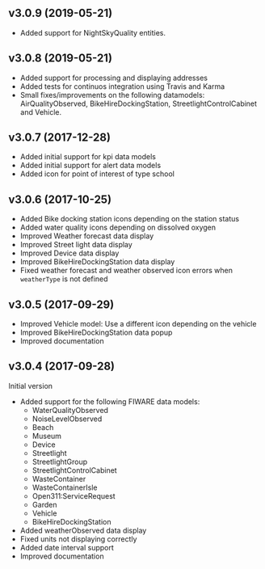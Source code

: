 ## v3.0.9 (2019-05-21)

- Added support for NightSkyQuality entities.

## v3.0.8 (2019-05-21)

- Added support for processing and displaying addresses
- Added tests for continuos integration using Travis and Karma
- Small fixes/improvements on the following datamodels: AirQualityObserved,
    BikeHireDockingStation, StreetlightControlCabinet and Vehicle.

## v3.0.7 (2017-12-28)

* Added initial support for kpi data models
* Added initial support for alert data models
* Added icon for point of interest of type school

## v3.0.6 (2017-10-25)

* Added Bike docking station icons depending on the station status
* Added water quality icons depending on dissolved oxygen
* Improved Weather forecast data display
* Improved Street light data display
* Improved Device data display
* Improved BikeHireDockingStation data display
* Fixed weather forecast and weather observed icon errors when `weatherType` is not defined


## v3.0.5 (2017-09-29)

* Improved Vehicle model: Use a different icon depending on the vehicle
* Improved BikeHireDockingStation data popup
* Improved documentation

## v3.0.4 (2017-09-28)

Initial version

* Added support for the following FIWARE data models:
   - WaterQualityObserved
   - NoiseLevelObserved
   - Beach
   - Museum
   - Device
   - Streetlight
   - StreetlightGroup
   - StreetlightControlCabinet
   - WasteContainer
   - WasteContainerIsle
   - Open311:ServiceRequest
   - Garden
   - Vehicle
   - BikeHireDockingStation
* Added weatherObserved data display
* Fixed units not displaying correctly
* Added date interval support
* Improved documentation
